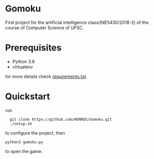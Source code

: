 # Gomoku
First project for the artificial intelligence class(INE5430/2018-2) of the course of Computer Science of UFSC.


# Prerequisites
- Python 3.6
- virtualenv

for more details check [requirements.txt](requirements.txt).

# Quickstart
run
```
  git clone https://github.com/HENRDS/Gomoku.git
  ./setup.sh
```
to configure the project, then
```
python3 gomoku.py
```
to open the game.